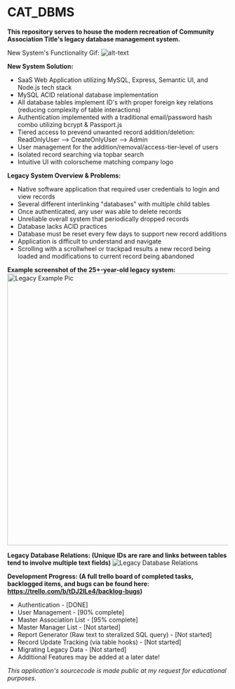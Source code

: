 # CAT_DBMS
<b>This repository serves to house the modern recreation of Community Association Title's legacy database management system.</b>

New System's Functionality Gif:
![alt-text](currentEx.gif)

<b>New System Solution:</b>
<ul>
  <li>SaaS Web Application utilizing MySQL, Express, Semantic UI, and Node.js tech stack</li>
  <li>MySQL ACID relational database implementation</li>
  <li>All database tables implement ID's with proper foreign key relations (reducing complexity of table interactions)</li>
  <li>Authentication implemented with a traditional email/password hash combo utilizing bcrypt & Passport.js</li>
  <li>Tiered access to prevend unwanted record addition/deletion: ReadOnlyUser --> CreateOnlyUser --> Admin</li>
  <li>User management for the addition/removal/access-tier-level of users</li>
  <li>Isolated record searching via topbar search</li>
  <li>Intuitive UI with colorscheme matching company logo</li>
</ul>


<b>Legacy System Overview & Problems:</b>
<ul>
  <li>Native software application that required user credentials to login and view records</li>
  <li>Several different interlinking "databases" with multiple child tables</li>
  <li>Once authenticated, any user was able to delete records</li>
  <li>Unreliable overall system that periodically dropped records</li>
  <li>Database lacks ACID practices</li>
  <li>Database must be reset every few days to support new record additions</li>
  <li>Application is difficult to understand and navigate</li>
  <li>Scrolling with a scrollwheel or trackpad results a new record being loaded and modifications to current record being abandoned</li>
</ul>

<b>Example screenshot of the 25+-year-old legacy system:</b>
<img src="https://i.imgur.com/nbJ7C1U.png" alt="Legacy Example Pic" width="750" height="620">

<b>Legacy Database Relations: (Unique IDs are rare and links between tables tend to involve multiple text fields)</b>
<img src="https://i.imgur.com/65XUMAz.jpg" alt="Legacy Database Relations">



<b>Development Progress: (A full trello board of completed tasks, backlogged items, and bugs can be found here: https://trello.com/b/tDJ2lLe4/backlog-bugs)</b>
<ul>
  <li>Authentication - [DONE]</li>
  <li>User Management - [90% complete]</li>
  <li>Master Association List - [95% complete]</li>
  <li>Master Manager List - [Not started]</li>
  <li>Report Generator (Raw text to steralized SQL query) - [Not started]</li>
  <li>Record Update Tracking (via table hooks) - [Not started]</li>
  <li>Migrating Legacy Data - [Not started]</li>
  <li>Additional Features may be added at a later date!</li>
</ul>


<i>This application's sourcecode is made public at my request for educational purposes.</i>
